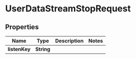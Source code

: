 

# UserDataStreamStopRequest


## Properties

| Name | Type | Description | Notes |
|------------ | ------------- | ------------- | -------------|
|**listenKey** | **String** |  |  |



